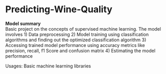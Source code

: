# Predicting-Wine-Quality
**Model summary** <br />
Basic project on the concepts of supervised machine learning. The model involves 1) Data preprocessing 2) Model training using classification algorithms and finding out the optimized classification algorithm 3) Accessing trained model performance using accuracy metrics like precision, recall, f1 Score and confusion matrix 4) Estimating the model performance 


Usages: Basic machine learning libraries 

